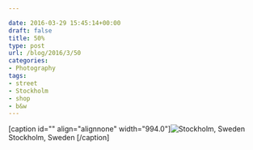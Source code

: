 ```yaml
---

date: 2016-03-29 15:45:14+00:00
draft: false
title: 50%
type: post
url: /blog/2016/3/50
categories:
- Photography
tags:
- street
- Stockholm
- shop
- b&w
---
```


[caption id="" align="alignnone" width="994.0"]![ Stockholm, Sweden ](/images/2016-03-29-2016350/image-asset.jpeg)
 Stockholm, Sweden [/caption]
